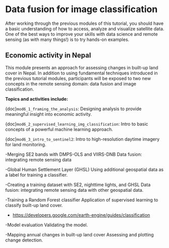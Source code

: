 # Data fusion for image classification

After working through the previous modules of this tutorial, you should have a basic understanding of how to access, analyze and visualize satellite data. One of the best ways to improve your skills with data science and remote sensing (as with many things!) is to try hands-on examples.

## Economic activity in Nepal
This module presents an approach for assessing changes in built-up land cover in Nepal. In addition to using fundamental techniques introduced in the previous tutorial modules, participants will be exposed to two new concepts in the remote sensing domain: data fusion and image classification.

**Topics and activities include:**

{doc}`mod6_1_framing_the_analysis`: Designing analysis to provide meaningful insight into economic activity.

{doc}`mod6_2_supervised_learning_img_classification`: Intro to basic concepts of a powerful machine learning approach.

{doc}`mod6_3_intro_to_sentinel2`: Intro to high-resolution daytime imagery for land monitoring.

-Merging SE2 bands with DMPS-OLS and VIIRS-DNB
Data fusion: integrating remote sensing data

-Global Human Settlement Layer (GHSL)
Using additional geospatial data as a label for training a classifier.

-Creating a training dataset with SE2, nighttime lights, and GHSL
Data fusion: integrating remote sensing data with other geospatial data.

-Training a Random Forest classifier
Application of supervised learning to classify built-up land cover.
- https://developers.google.com/earth-engine/guides/classification

-Model evaluation
Validating the model.

-Mapping annual changes in built-up land cover
Assessing and plotting change detection.